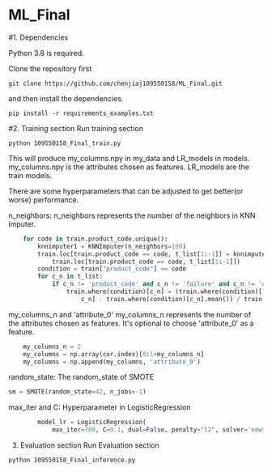 # ML_Final

#1. Dependencies

Python 3.8 is required.

Clone the repository first
```
git clone https://github.com/chenjiaj109550158/ML_Final.git
```
and then install the dependencies.
```
pip install -r requirements_examples.txt
```

#2. Training section
Run training section
```
python 109550158_Final_train.py
```
This will produce my_columns.npy in my_data and LR_models in models.
my_columns.npy is the attributes chosen as features.
LR_models are the train models.

There are some hyperparameters that can be adjusted to get better(or worse) performance.

n_neighbors:
n_neighbors represents the number of the neighbors in KNN imputer.
```python
    for code in train.product_code.unique():
        knnimputer1 = KNNImputer(n_neighbors=100)
        train.loc[train.product_code == code, t_list[1:-1]] = knnimputer1.fit_transform(
            train.loc[train.product_code == code, t_list[1:-1]])
        condition = train["product_code"] == code
        for c_n in t_list:
            if c_n != 'product_code' and c_n != 'failure' and c_n != 'attribute_0':
                train.where(condition)[c_n] = (train.where(condition)[
                    c_n] - train.where(condition)[c_n].mean()) / train.where(condition)[c_n].std()
```

my_columns_n and 'attribute_0'
my_columns_n represents the number of the attributes chosen as features.
It's optional to choose 'attribute_0' as a feature.
```python
    my_columns_n = 2
    my_columns = np.array(cor.index)[0:1+my_columns_n]
    my_columns = np.append(my_columns, 'attribute_0')
```

random_state:
The random_state of SMOTE
```python
sm = SMOTE(random_state=42, n_jobs=-1)
```

max_iter and C:
Hyperparameter in LogisticRegression
```python
        model_lr = LogisticRegression(
            max_iter=700, C=0.1, dual=False, penalty="l2", solver='newton-cg')
```

3. Evaluation section
Run Evaluation section
```
python 109550158_Final_inference.py
```




